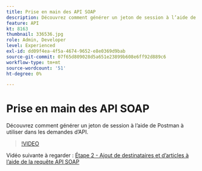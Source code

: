 ```yaml
---
title: Prise en main des API SOAP
description: Découvrez comment générer un jeton de session à l’aide de Postman pour une utilisation dans les demandes d’API
feature: API
kt: 8163
thumbnail: 336536.jpg
role: Admin, Developer
level: Experienced
exl-id: dd09f4ea-4f5a-4674-9652-e8e0369d9bab
source-git-commit: 07f65d809028d5a651e23899b608e6ff92d889c6
workflow-type: tm+mt
source-wordcount: '51'
ht-degree: 0%

---
```


# Prise en main des API SOAP

Découvrez comment générer un jeton de session à l’aide de Postman à utiliser dans les demandes d’API.

>[!VIDEO](https://video.tv.adobe.com/v/336536?quality=12)

Vidéo suivante à regarder : [Étape 2 - Ajout de destinataires et d’articles à l’aide de la requête API SOAP](/help/tutorial-use-soap-apis/add-recipients-and-articles-using-soap-api-requests.md)
